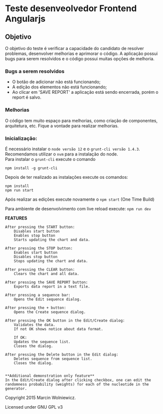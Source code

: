 # Teste desenveolvedor Frontend Angularjs

## Objetivo

O objetivo do teste é verificar a capacidade do candidato de resolver problemas, desenvolver melhorias e aprimorar o código. A aplicação possui bugs para serem resolvidos e o código possui muitas opções de melhoria.

### Bugs a serem resolvidos

- O botão de adicionar não está funcionando;
- A edição dos elementos não está funcionando;
- Ao clicar em 'SAVE REPORT' a aplicação está sendo encerrada, porém o report é salvo.

### Melhorias

O código tem muito espaço para melhorias, como criação de componentes, arquitetura, etc. Fique a vontade para realizar melhorias.

### Inicialização:

É necessário instalar o `node versão 12` e o `grunt-cli versão 1.4.3`. <br/>
Recomendamos utilizar o `nvm` para a instalação do node. <br/>
Para instalar o `grunt-cli` execute o comando

```
npm install -g grunt-cli
```

Depois de ter realizado as instalações execute os comandos:

```
npm install
npm run start
```

Após realizar as edições execute novamente o `npm start` (One Time Build)

Para ambiente de desenvolvimento com live reload execute:  `npm run dev`

**FEATURES**

    After pressing the START button:
    	Disables start button
    	Enables stop button
    	Starts updating the chart and data.

    After pressing the STOP button:
    	Enables start button
    	Disables stop button
    	Stops updating the chart and data.

    After pressing the CLEAR button:
    	Clears the chart and all data.

    After pressing the SAVE REPORT button:
    	Exports data report in a text file.

    After pressing a sequence bar:
    	Opens the Edit sequence dialog.

    After pressing the + button:
    	Opens the Create sequence dialog.

    After pressing the OK button in the Edit/Create dialog:
    	Validates the data.
    	If not OK shows notice about data format.

    	If OK:
    	Updates the sequence list.
    	Closes the dialog.

    After pressing the Delete button in the Edit dialog:
    	Deletes sequence from sequence list.
    	Closes the dialog.


    **Additional demonstration only feature**
    In the Edit/Create dialog after clicking checkbox, one can edit the randomness probability (weights) for each of the nucleotide in the generator.

Copyright 2015 Marcin Wolniewicz.

Licensed under GNU GPL v3
